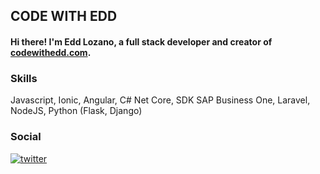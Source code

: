 ## CODE WITH EDD

#### Hi there! I'm Edd Lozano, a full stack developer and creator of [codewithedd.com](https://codewithedd.com).

### Skills
Javascript, Ionic, Angular, C# Net Core, SDK SAP Business One, Laravel, NodeJS, Python (Flask, Django)


### Social
[![twitter](https://img.shields.io/badge/twitter-1DA1F2?style=for-the-badge&logo=twitter&logoColor=white)](https://twitter.com/eduardolq19)
